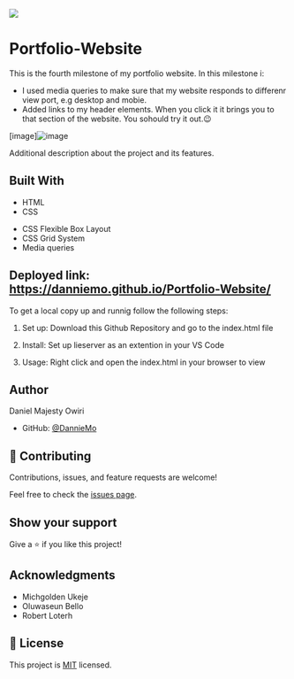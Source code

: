 ![](https://img.shields.io/badge/Microverse-blueviolet)

# Portfolio-Website

This is the fourth milestone of my portfolio website. In this milestone i:

- I used media queries to make sure that my website responds to differenr view port, e.g desktop and mobie.
- Added links to my header elements. When you click it it brings you to that section of the website. You sohould try it out.😉


[image]![image](https://user-images.githubusercontent.com/53879944/126681884-9a2bfc3b-35f0-4a2e-ba75-c56780f73a91.png)

Additional description about the project and its features.

## Built With

- HTML
- CSS

* CSS Flexible Box Layout
* CSS Grid System
* Media queries

## Deployed link:  https://danniemo.github.io/Portfolio-Website/

To get a local copy up and runnig follow the following steps:

1. Set up:
   Download this Github Repository and go to the index.html file

2. Install:
   Set up lieserver as an extention in your VS Code

3. Usage:
   Right click and open the index.html in your browser to view

## Author

Daniel Majesty Owiri

- GitHub: [@DannieMo](https://github.com/DannieMo)

## 🤝 Contributing

Contributions, issues, and feature requests are welcome!

Feel free to check the [issues page](https://github.com/DannieMo/Hello-Microverse/issues).

## Show your support

Give a ⭐️ if you like this project!

## Acknowledgments

- Michgolden Ukeje
- Oluwaseun Bello
- Robert Loterh

## 📝 License

This project is [MIT](./MIT.md) licensed.
